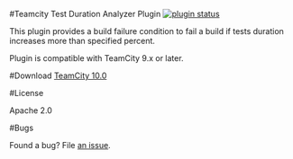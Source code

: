 #Teamcity Test Duration Analyzer Plugin 
[![plugin status]( 
http://teamcity.jetbrains.com/app/rest/builds/buildType:TeamCityPluginsByJetBrains_TeamcityCommitHooks_Build,pinned:true/statusIcon)](https://teamcity.jetbrains.com/viewLog.html?buildTypeId=TeamCityPluginsByJetBrains_TeamcityCommitHooks_Build&buildId=lastPinned) 

This plugin provides a build failure condition to fail a build if tests duration increases more than specified percent.

Plugin is compatible with TeamCity 9.x or later.

#Download
[TeamCity 10.0](https://teamcity.jetbrains.com/viewLog.html?buildTypeId=TeamCityPluginsByJetBrains_TeamcityCommitHooks_Build&buildId=lastPinned&tab=artifacts) 

#License

Apache 2.0

#Bugs

Found a bug? File [an issue](https://youtrack.jetbrains.com/newIssue?project=TW&clearDraft=true&c=Subsystem+plugins%3A+other).


